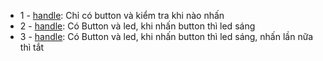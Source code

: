 - 1 - [handle](https://www.tinkercad.com/things/1ZG4GjLBXjQ-pushbutton-1):
Chỉ có button và kiểm tra khi nào nhấn
- 2 - [handle](https://www.tinkercad.com/things/8QG7HptaKmi-pushbutton-2):
Có Button và led, khi nhấn button thì led sáng
- 3 - [handle](https://www.tinkercad.com/things/3GsFX3mm6Z1-pushbutton-3):
Có Button và led, khi nhấn button thì led sáng, nhấn lần nữa thì tắt
